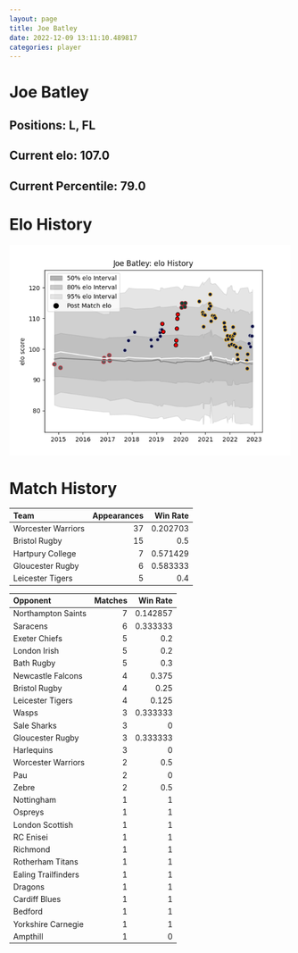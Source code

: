 ```yaml
---  
layout: page  
title: Joe Batley  
date: 2022-12-09 13:11:10.489817  
categories: player  
---
```

# Joe Batley

## Positions: L, FL

## Current elo: 107.0

## Current Percentile: 79.0

# Elo History


![elo history](history_JoeBatley.png)
# Match History


| Team               |   Appearances |   Win Rate |
|:-------------------|--------------:|-----------:|
| Worcester Warriors |            37 |   0.202703 |
| Bristol Rugby      |            15 |   0.5      |
| Hartpury College   |             7 |   0.571429 |
| Gloucester Rugby   |             6 |   0.583333 |
| Leicester Tigers   |             5 |   0.4      |

| Opponent            |   Matches |   Win Rate |
|:--------------------|----------:|-----------:|
| Northampton Saints  |         7 |   0.142857 |
| Saracens            |         6 |   0.333333 |
| Exeter Chiefs       |         5 |   0.2      |
| London Irish        |         5 |   0.2      |
| Bath Rugby          |         5 |   0.3      |
| Newcastle Falcons   |         4 |   0.375    |
| Bristol Rugby       |         4 |   0.25     |
| Leicester Tigers    |         4 |   0.125    |
| Wasps               |         3 |   0.333333 |
| Sale Sharks         |         3 |   0        |
| Gloucester Rugby    |         3 |   0.333333 |
| Harlequins          |         3 |   0        |
| Worcester Warriors  |         2 |   0.5      |
| Pau                 |         2 |   0        |
| Zebre               |         2 |   0.5      |
| Nottingham          |         1 |   1        |
| Ospreys             |         1 |   1        |
| London Scottish     |         1 |   1        |
| RC Enisei           |         1 |   1        |
| Richmond            |         1 |   1        |
| Rotherham Titans    |         1 |   1        |
| Ealing Trailfinders |         1 |   1        |
| Dragons             |         1 |   1        |
| Cardiff Blues       |         1 |   1        |
| Bedford             |         1 |   1        |
| Yorkshire Carnegie  |         1 |   1        |
| Ampthill            |         1 |   0        |